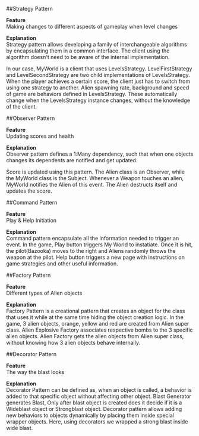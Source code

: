 ##Strategy Pattern

**Feature**</br>
Making changes to different aspects of gameplay when level changes

**Explanation**</br>
Strategy pattern allows developing a family of interchangeable algorithms by encapsulating them in a common interface. The client using the algorithm doesn't need to be aware of the internal implementation.

In our case, MyWorld is a client that uses LevelsStrategy.
LevelFirstStrategy and LevelSecondStrategy are two child implementations of LevelsStrategy.
When the player achieves a certain score, the client just has to switch from using one strategy to another.
Alien spawning rate, background and speed of game are behaviors defined in LevelsStrategy.
These automatically change when the LevelsStrategy instance changes, without the knowledge of the client.

##Observer Pattern

**Feature**</br>
Updating scores and health

**Explanation**</br>
Observer pattern defines a 1:Many dependency, such that when one objects changes its dependents are notified and get updated. 

Score is updated using this pattern.
The Alien class is an Observer, while the MyWorld class is the Subject.
Whenever a Weapon touches an alien, MyWorld notifies the Alien of this event.
The Alien destructs itself and updates the score.


##Command Pattern

**Feature**</br>
Play &  Help Initiation

**Explanation**</br>
Command pattern encapsulate all the information needed to trigger an event. 
In the game, Play button triggers My World to instatiate. Once it is hit, the pilot(Bazooka) moves to the right and Aliens randomly throws the weapon at the pilot. 
Help button triggers a new page with instructions on game strategies and other useful information.


##Factory Pattern

**Feature**</br>
Different types of Alien objects 

**Explanation**</br>
Factory Pattern is a creational pattern that creates an object for the class that uses it while at the same time hiding the object creation logic.
In the game, 3 alien objects, orange, yellow and red are created from Alien super class. Alien Explosive Factory associates respective bombs to the 3 specific alien objects. Alien Factory gets the alien objects from Alien super class, without knowing how 3 alien objects behave internally.

##Decorator Pattern

**Feature**</br>
The way the blast looks

**Explanation**</br>
Decorator Pattern can be defined as, when an object is called, a behavior is added to that specific object without affecting other object. Blast Generator generates Blast, Only after blast object is created does it decide if it is a Wideblast object or Strongblast object. Decorator pattern allows adding new behaviors to objects dynamically by placing them inside special wrapper objects. Here, using decorators we wrapped a strong blast inside wide blast.

